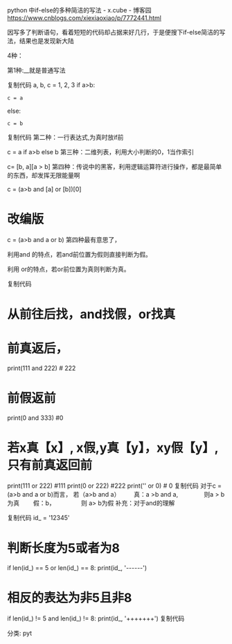 python 中if-else的多种简洁的写法 - x.cube - 博客园 https://www.cnblogs.com/xiexiaoxiao/p/7772441.html

因写多了判断语句，看着短短的代码却占据来好几行，于是便搜下if-else简洁的写法，结果也是发现新大陆

4种：

第1种:__就是普通写法

复制代码
a, b, c = 1, 2, 3
if a>b:

    c = a

else:

    c = b
复制代码
第二种：一行表达式,为真时放if前

c = a if a>b else b
第三种：二维列表，利用大小判断的0，1当作索引

c= [b, a][a > b]
 第四种：传说中的黑客，利用逻辑运算符进行操作，都是最简单的东西，却发挥无限能量啊

c = (a>b and [a] or [b])[0]
# 改编版
c = (a>b and a or b)
第四种最有意思了，

利用and 的特点，若and前位置为假则直接判断为假。

利用 or的特点，若or前位置为真则判断为真。

复制代码
# 从前往后找，and找假，or找真
# 前真返后，
print(111 and 222)  # 222
# 前假返前
print(0 and 333)  #0

# 若x真【x】, x假,y真【y】，xy假【y】,只有前真返回前
print(111 or 222) #111
print(0 or 222) #222
print('' or 0) # 0
复制代码
对于c = (a>b and a or b)而言，
若（a>b and a）
　　真：a >b and a,
　　　　则a > b 为真
　　假：b，
　　　　则 a> b为假
 补充：对于and的理解

复制代码
id_ = '12345'
# 判断长度为5或者为8
if len(id_) == 5 or len(id_) == 8:
    print(id_, '------')
# 相反的表达为非5且非8
if len(id_) != 5 and len(id_) != 8:
    print(id_, '+++++++')
复制代码
 

分类: pyt